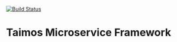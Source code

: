 [![Build Status](https://travis-ci.org/taimos/dvalin.svg)](https://travis-ci.org/taimos/dvalin)

# Taimos Microservice Framework
